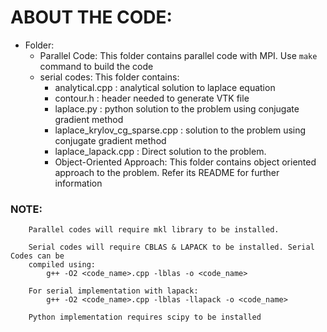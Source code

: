 # ABOUT THE CODE:

* Folder:
	* Parallel Code: This folder contains parallel code with MPI. Use ```make``` command to build the code 
	* serial codes: This folder contains:
		* analytical.cpp : analytical solution to laplace equation
		* contour.h : header needed to generate VTK file
		* laplace.py : python solution to the problem using conjugate gradient method
		* laplace_krylov_cg_sparse.cpp : solution to the problem using conjugate gradient method
		* laplace_lapack.cpp : Direct solution to the problem. 
		* Object-Oriented Approach: This folder contains object oriented approach to the problem. Refer its README for further information

### NOTE: 
		Parallel codes will require mkl library to be installed.

	  	Serial codes will require CBLAS & LAPACK to be installed. Serial Codes can be
	  	compiled using:
			g++ -O2 <code_name>.cpp -lblas -o <code_name>

		For serial implementation with lapack:
			g++ -O2 <code_name>.cpp -lblas -llapack -o <code_name>

	  	Python implementation requires scipy to be installed	    
